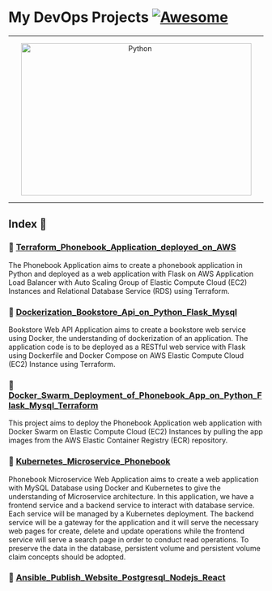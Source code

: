 My DevOps Projects  [![Awesome](https://cdn.rawgit.com/sindresorhus/awesome/d7305f38d29fed78fa85652e3a63e154dd8e8829/media/badge.svg)](https://github.com/sindresorhus/awesome)
===============
<hr>

<p align="center">
    <img alt="Python" src="https://cdn.worldvectorlogo.com/logos/devops-2.svg" height="300" width="455">
</p>
<hr>

## Index 📜

### 🔖 [Terraform_Phonebook_Application_deployed_on_AWS](https://github.com/medipnegiz/DevOps_Projects/tree/main/Terraform_Phonebook_Application_deployed_on_AWS)
The Phonebook Application aims to create a phonebook application in Python and deployed as a web application with Flask on AWS Application Load Balancer with Auto Scaling Group of Elastic Compute Cloud (EC2) Instances and Relational Database Service (RDS) using Terraform.

### 🔖 [Dockerization_Bookstore_Api_on_Python_Flask_Mysql](https://github.com/medipnegiz/DevOps_Projects/tree/main/Dockerization_Bookstore_Api_on_Python_Flask_Mysql)
Bookstore Web API Application aims to create a bookstore web service using Docker, the understanding of dockerization of an application. The application code is to be deployed as a RESTful web service with Flask using Dockerfile and Docker Compose on AWS Elastic Compute Cloud (EC2) Instance using Terraform.

### 🔖 [Docker_Swarm_Deployment_of_Phonebook_App_on_Python_Flask_Mysql_Terraform](https://github.com/medipnegiz/DevOps_Projects/tree/main/Docker_Swarm_Deployment_of_Phonebook_App_on_Python_Flask_Mysql_Terraform)
This project aims to deploy the Phonebook Application web application with Docker Swarm on Elastic Compute Cloud (EC2) Instances by pulling the app images from the AWS Elastic Container Registry (ECR) repository.

### 🔖 [Kubernetes_Microservice_Phonebook](https://github.com/medipnegiz/DevOps_Projects/tree/main/Kubernetes_Microservice_Phonebook)
Phonebook Microservice Web Application aims to create a web application with MySQL Database using Docker and Kubernetes to give the understanding of Microservice architecture. In this application, we have a frontend service and a backend service to interact with database service. Each service will be managed by a Kubernetes deployment. The backend service will be a gateway for the application and it will serve the necessary web pages for create, delete and update operations while the frontend service will serve a search page in order to conduct read operations. To preserve the data in the database, persistent volume and persistent volume claim concepts should be adopted.

### 🔖 [Ansible_Publish_Website_Postgresql_Nodejs_React](https://github.com/medipnegiz/DevOps_Projects/tree/main/Ansible_Publish_Website_Postgresql_Nodejs_React)
